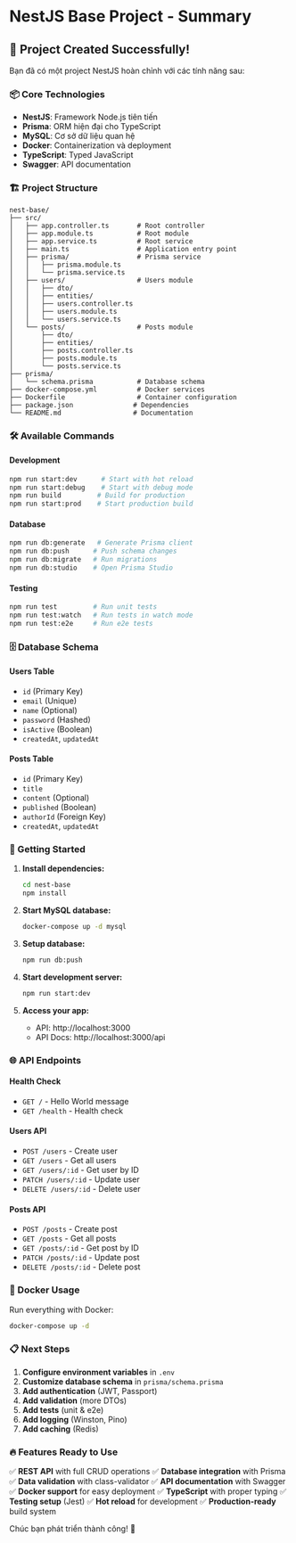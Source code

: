 # NestJS Base Project - Summary

## 🎉 Project Created Successfully!

Bạn đã có một project NestJS hoàn chỉnh với các tính năng sau:

### 📦 Core Technologies

- **NestJS**: Framework Node.js tiên tiến
- **Prisma**: ORM hiện đại cho TypeScript
- **MySQL**: Cơ sở dữ liệu quan hệ
- **Docker**: Containerization và deployment
- **TypeScript**: Typed JavaScript
- **Swagger**: API documentation

### 🏗️ Project Structure

```
nest-base/
├── src/
│   ├── app.controller.ts       # Root controller
│   ├── app.module.ts           # Root module
│   ├── app.service.ts          # Root service
│   ├── main.ts                 # Application entry point
│   ├── prisma/                 # Prisma service
│   │   ├── prisma.module.ts
│   │   └── prisma.service.ts
│   ├── users/                  # Users module
│   │   ├── dto/
│   │   ├── entities/
│   │   ├── users.controller.ts
│   │   ├── users.module.ts
│   │   └── users.service.ts
│   └── posts/                  # Posts module
│       ├── dto/
│       ├── entities/
│       ├── posts.controller.ts
│       ├── posts.module.ts
│       └── posts.service.ts
├── prisma/
│   └── schema.prisma           # Database schema
├── docker-compose.yml          # Docker services
├── Dockerfile                  # Container configuration
├── package.json               # Dependencies
└── README.md                  # Documentation
```

### 🛠️ Available Commands

#### Development

```bash
npm run start:dev      # Start with hot reload
npm run start:debug    # Start with debug mode
npm run build         # Build for production
npm run start:prod    # Start production build
```

#### Database

```bash
npm run db:generate   # Generate Prisma client
npm run db:push      # Push schema changes
npm run db:migrate   # Run migrations
npm run db:studio    # Open Prisma Studio
```

#### Testing

```bash
npm run test         # Run unit tests
npm run test:watch   # Run tests in watch mode
npm run test:e2e     # Run e2e tests
```

### 🗄️ Database Schema

#### Users Table

- `id` (Primary Key)
- `email` (Unique)
- `name` (Optional)
- `password` (Hashed)
- `isActive` (Boolean)
- `createdAt`, `updatedAt`

#### Posts Table

- `id` (Primary Key)
- `title`
- `content` (Optional)
- `published` (Boolean)
- `authorId` (Foreign Key)
- `createdAt`, `updatedAt`

### 🚀 Getting Started

1. **Install dependencies:**

   ```bash
   cd nest-base
   npm install
   ```

2. **Start MySQL database:**

   ```bash
   docker-compose up -d mysql
   ```

3. **Setup database:**

   ```bash
   npm run db:push
   ```

4. **Start development server:**

   ```bash
   npm run start:dev
   ```

5. **Access your app:**
   - API: http://localhost:3000
   - API Docs: http://localhost:3000/api

### 🌐 API Endpoints

#### Health Check

- `GET /` - Hello World message
- `GET /health` - Health check

#### Users API

- `POST /users` - Create user
- `GET /users` - Get all users
- `GET /users/:id` - Get user by ID
- `PATCH /users/:id` - Update user
- `DELETE /users/:id` - Delete user

#### Posts API

- `POST /posts` - Create post
- `GET /posts` - Get all posts
- `GET /posts/:id` - Get post by ID
- `PATCH /posts/:id` - Update post
- `DELETE /posts/:id` - Delete post

### 🐳 Docker Usage

Run everything with Docker:

```bash
docker-compose up -d
```

### 📋 Next Steps

1. **Configure environment variables** in `.env`
2. **Customize database schema** in `prisma/schema.prisma`
3. **Add authentication** (JWT, Passport)
4. **Add validation** (more DTOs)
5. **Add tests** (unit & e2e)
6. **Add logging** (Winston, Pino)
7. **Add caching** (Redis)

### 🔥 Features Ready to Use

✅ **REST API** with full CRUD operations
✅ **Database integration** with Prisma
✅ **Data validation** with class-validator
✅ **API documentation** with Swagger
✅ **Docker support** for easy deployment
✅ **TypeScript** with proper typing
✅ **Testing setup** (Jest)
✅ **Hot reload** for development
✅ **Production-ready** build system

Chúc bạn phát triển thành công! 🚀
